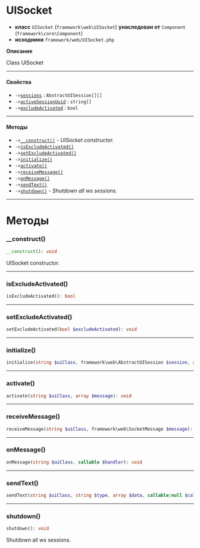 # UISocket

- **класс** `UISocket` (`framework\web\UISocket`) **унаследован от** `Component` (`framework\core\Component`)
- **исходники** `framework/web/UISocket.php`

**Описание**

Class UISocket

---

#### Свойства

- `->`[`sessions`](#prop-sessions) : `AbstractUISession[][]`
- `->`[`activeSessionUuid`](#prop-activesessionuuid) : `string[]`
- `->`[`excludeActivated`](#prop-excludeactivated) : `bool`

---

#### Методы

- `->`[`__construct()`](#method-__construct) - _UISocket constructor._
- `->`[`isExcludeActivated()`](#method-isexcludeactivated)
- `->`[`setExcludeActivated()`](#method-setexcludeactivated)
- `->`[`initialize()`](#method-initialize)
- `->`[`activate()`](#method-activate)
- `->`[`receiveMessage()`](#method-receivemessage)
- `->`[`onMessage()`](#method-onmessage)
- `->`[`sendText()`](#method-sendtext)
- `->`[`shutdown()`](#method-shutdown) - _Shutdown all ws sessions._

---
# Методы

<a name="method-__construct"></a>

### __construct()
```php
__construct(): void
```
UISocket constructor.

---

<a name="method-isexcludeactivated"></a>

### isExcludeActivated()
```php
isExcludeActivated(): bool
```

---

<a name="method-setexcludeactivated"></a>

### setExcludeActivated()
```php
setExcludeActivated(bool $excludeActivated): void
```

---

<a name="method-initialize"></a>

### initialize()
```php
initialize(string $uiClass, framework\web\AbstractUISession $session, array $message): void
```

---

<a name="method-activate"></a>

### activate()
```php
activate(string $uiClass, array $message): void
```

---

<a name="method-receivemessage"></a>

### receiveMessage()
```php
receiveMessage(string $uiClass, framework\web\SocketMessage $message): void
```

---

<a name="method-onmessage"></a>

### onMessage()
```php
onMessage(string $uiClass, callable $handler): void
```

---

<a name="method-sendtext"></a>

### sendText()
```php
sendText(string $uiClass, string $type, array $data, callable|null $callback): void
```

---

<a name="method-shutdown"></a>

### shutdown()
```php
shutdown(): void
```
Shutdown all ws sessions.
